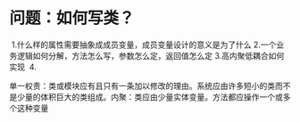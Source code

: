 # 问题：如何写类？

​	1.什么样的属性需要抽象成成员变量，成员变量设计的意义是为了什么
​        2.一个业务逻辑如何分解，方法怎么写，参数怎么定，返回值怎么定
​	3.高内聚低耦合如何实现
​	4.

​	单一权责：类或模块应有且只有一条加以修改的理由。系统应由许多短小的类而不是少量的体积巨大的类组成。
​	内聚：类应由少量实体变量。方法都应操作一个或多个这种变量

​	